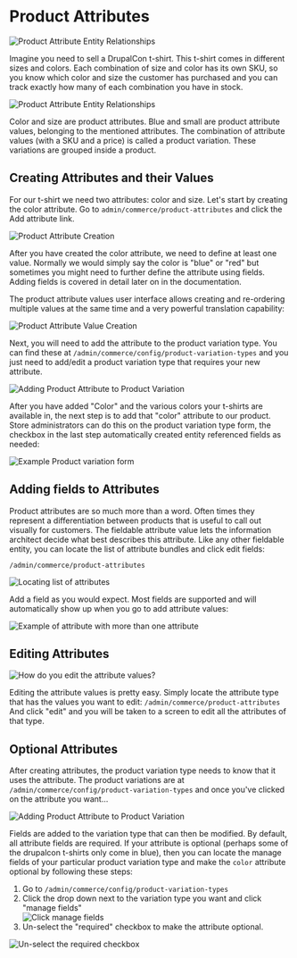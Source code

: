 # Product Attributes

![Product Attribute Entity Relationships](images/tshirt_drupalcon.png)

Imagine you need to sell a DrupalCon t-shirt. This t-shirt comes in different sizes and colors. Each combination of size
and color has its own SKU, so you know which color and size the customer has purchased and you can track exactly how
many of each combination you have in stock.

![Product Attribute Entity Relationships](images/attribute_entity_relationships.png)

Color and size are product attributes. Blue and small are product attribute values, belonging to the mentioned
attributes. The combination of attribute values (with a SKU and a price) is called a product variation.
These variations are grouped inside a product.

## Creating Attributes and their Values

For our t-shirt we need two attributes: color and size. Let's start by creating the color attribute. Go to 
`admin/commerce/product-attributes` and click the Add attribute link.

![Product Attribute Creation](images/attribute_create_02.png)

After you have created the color attribute, we need to define at least one value. Normally we would simply say the color
is "blue" or "red" but sometimes you might need to further define the attribute using fields. Adding fields is covered
in detail later on in the documentation.

The product attribute values user interface allows creating and re-ordering multiple values at the same time and a very
powerful translation capability:

![Product Attribute Value Creation](images/attribute_create_03.png)

Next, you will need to add the attribute to the product variation type. You can find these at 
`/admin/commerce/config/product-variation-types` and you just need to add/edit a product variation type that requires your
new attribute.

![Adding Product Attribute to Product Variation](images/attribute_create_04.png)

After you have added "Color" and the various colors your t-shirts are available in, the next step is to add that "color" 
attribute to our product. Store administrators can do this on the product variation type form, the checkbox in the last
step automatically created entity referenced fields as needed:

![Example Product variation form](images/attribute_create_05.png)

## Adding fields to Attributes

Product attributes are so much more than a word. Often times they represent a differentiation between products that is
useful to call out visually for customers. The fieldable attribute value lets the information architect decide what
best describes this attribute. Like  any other fieldable entity, you can locate the list of attribute bundles and click
edit fields:

`/admin/commerce/product-attributes`

![Locating list of attributes](images/attribute_create_01.png)

Add a field as you would expect. Most fields are supported and will automatically show up when you go to add attribute
values:

![Example of attribute with more than one attribute](images/attribute_create_03.png)


## Editing Attributes

![How do you edit the attribute values?](images/attribute_edit_01.png)

Editing the attribute values is pretty easy. Simply locate the attribute type that has the values you want to edit: 
`/admin/commerce/product-attributes` And click "edit" and you will be taken to a screen to edit all the attributes of 
that type.

## Optional Attributes

After creating attributes, the product variation type needs to know that it uses the attribute. The product variations are at 
`/admin/commerce/config/product-variation-types` and once you've clicked on the attribute you want...

![Adding Product Attribute to Product Variation](images/attribute_create_04.png)

Fields are added to the variation type that can then be modified. By default, all attribute fields are required. If your
attribute is optional (perhaps some of the drupalcon t-shirts only come in blue), then you can locate the manage fields
of your particular product variation type and make the `color` attribute optional by following these steps:

1. Go to `/admin/commerce/config/product-variation-types`
2. Click the drop down next to the variation type you want and click "manage fields" <br>![Click manage fields](images/product_variation_manage_fields.gif)
3. Un-select the "required" checkbox to make the attribute optional.

![Un-select the required checkbox](images/attribute_optional.png)
